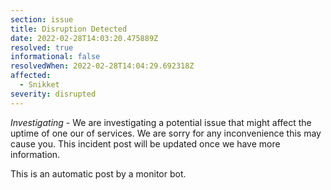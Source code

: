 ```yaml
---
section: issue
title: Disruption Detected
date: 2022-02-28T14:03:20.475889Z
resolved: true
informational: false
resolvedWhen: 2022-02-28T14:04:29.692318Z
affected:
  - Snikket
severity: disrupted
---
```

*Investigating* - We are investigating a potential issue that might affect the uptime of one our of services. We are sorry for any inconvenience this may cause you. This incident post will be updated once we have more information.

This is an automatic post by a monitor bot.
        